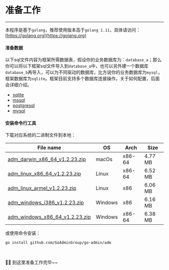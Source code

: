 # 准备工作
---

本程序是基于```golang```，推荐使用版本高于```golang 1.11```，具体请访问：[https://golang.org](https://golang.org)

#### 准备数据

以下sql文件内容为框架所需数据表，假设你的业务数据库为：```database_a```；那么你可以将以下框架sql文件导入到```database_a```中，也可以另外建一个数据库```database_b```再导入，可以为不同驱动的数据库，比方说你的业务数据库为```mysql```，框架数据库为```sqlite```。框架目前支持多个数据库连接操作。关于如何配置，后面会详细介绍。

- [sqlite](https://gitee.com/go-admin/go-admin/raw/master/data/admin.db)
- [mssql](https://gitee.com/go-admin/go-admin/raw/master/data/admin.mssql)
- [postgresql](https://gitee.com/go-admin/go-admin/raw/master/data/admin.pgsql)
- [mysql](https://gitee.com/go-admin/go-admin/raw/master/data/admin.sql)

#### 安装命令行工具

下载对应系统的二进制文件到本地：

|  File name   | OS  | Arch  | Size  |
|  ----  | ----  | ----  |----  |
| [adm_darwin_x86_64_v1.2.23.zip](http://file.go-admin.cn/go_admin/cli/v1_2_23/adm_darwin_x86_64_v1.2.23.zip)  | macOs | x86-64 | 4.77 MB
| [adm_linux_x86_64_v1.2.23.zip](http://file.go-admin.cn/go_admin/cli/v1_2_23/adm_linux_x86_64_v1.2.23.zip)  | Linux | x86-64   | 6.52 MB
| [adm_linux_armel_v1.2.23.zip](http://file.go-admin.cn/go_admin/cli/v1_2_23/adm_linux_armel_v1.2.23.zip)  | Linux | x86   | 6.06 MB
| [adm_windows_i386_v1.2.23.zip](http://file.go-admin.cn/go_admin/cli/v1_2_23/adm_windows_i386_v1.2.23.zip)  | Windows | x86  |6.16 MB
| [adm_windows_x86_64_v1.2.23.zip](http://file.go-admin.cn/go_admin/cli/v1_2_23/adm_windows_x86_64_v1.2.23.zip)  | Windows | x86-64   |6.38 MB



或使用命令安装：

```
go install github.com/GoAdminGroup/go-admin/adm
```

<br>

🍺🍺 到这里准备工作完毕~~
